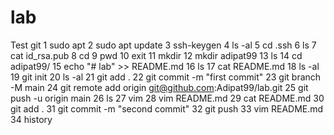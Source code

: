 # lab
Test git
 1  sudo apt
    2  sudo apt update
    3  ssh-keygen
    4  ls -al
    5  cd .ssh
    6  ls
    7  cat id_rsa.pub
    8  cd
    9  pwd
   10  exit
   11  mkdir
   12  mkdir adipat99
   13  ls
   14  cd adipat99/
   15  echo "# lab" >> README.md
   16  ls
   17  cat README.md
   18  ls -al
   19  git init
   20  ls -al
   21  git add .
   22  git commit -m "first commit"
   23  git branch -M main
   24  git remote add origin git@github.com:Adipat99/lab.git
   25  git push -u origin main
   26  ls
   27  vim
   28  vim README.md
   29  cat README.md
   30  git add .
   31  git commit -m "second commit"
   32  git push
   33  vim README.md
   34  history
